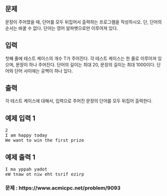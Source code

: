 <div id="problem-body">
    <div class="col-md-12">
        <section id="description" class="problem-section">
            <div class="headline">
                <h2>문제</h2>
            </div>
            <div id="problem_description" class="problem-text">
                <p>
                    문장이 주어졌을 때, 단어를 모두 뒤집어서 출력하는 프로그램을
                    작성하시오. 단, 단어의 순서는 바꿀 수 없다. 단어는 영어
                    알파벳으로만 이루어져 있다.
                </p>
            </div>
        </section>
    </div>
    <div class="col-md-12">
        <section id="input" class="problem-section">
            <div class="headline">
                <h2>입력</h2>
            </div>
            <div id="problem_input" class="problem-text">
                <p>
                    첫째 줄에 테스트 케이스의 개수 T가 주어진다. 각 테스트
                    케이스는 한 줄로 이루어져 있으며, 문장이 하나 주어진다.
                    단어의 길이는 최대 20, 문장의 길이는 최대 1000이다. 단어와
                    단어 사이에는 공백이 하나 있다.
                </p>
            </div>
        </section>
    </div>
    <div class="col-md-12">
        <section id="output" class="problem-section">
            <div class="headline">
                <h2>출력</h2>
            </div>
            <div id="problem_output" class="problem-text">
                <p>
                    각 테스트 케이스에 대해서, 입력으로 주어진 문장의 단어를
                    모두 뒤집어 출력한다.
                </p>
            </div>
        </section>
    </div>
    <div class="col-md-12">
        <section id="limit" style="display: none" class="problem-section">
            <div class="headline">
                <h2>제한</h2>
            </div>
            <div id="problem_limit" class="problem-text"></div>
        </section>
    </div>
    <div class="col-md-12">
        <div class="row">
            <div class="col-md-6">
                <section id="sampleinput1">
                    <div class="headline">
                        <h2>
                            예제 입력 1
                        </h2>
                    </div>
                    <pre class="sampledata" id="sample-input-1">
2
I am happy today
We want to win the first prize
</pre
                    >
                </section>
            </div>
            <div class="col-md-6">
                <section id="sampleoutput1">
                    <div class="headline">
                        <h2>
                            예제 출력 1
                        </h2>
                    </div>
                    <pre class="sampledata" id="sample-output-1">
I ma yppah yadot
eW tnaw ot niw eht tsrif ezirp
</pre
                    >
                </section>
            </div>
        </div>
    </div>
    <div class="col-md-12">
        <section id="hint" style="display: none" class="problem-section">
            <div class="headline">
                <h2>힌트</h2>
            </div>
            <div id="problem_hint" class="problem-text"></div>
        </section>
    </div>
</div>
<h3>문제 : https://www.acmicpc.net/problem/9093</h3>
